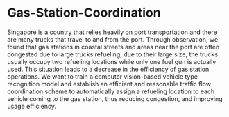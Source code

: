 # Gas-Station-Coordination


Singapore is a country that relies heavily on port transportation and there are many trucks that travel to and from the port. Through observation, we found that gas stations in coastal streets and areas near the port are often congested due to large trucks refueling; due to their large size, the trucks usually occupy two refueling locations while only one fuel gun is actually used. This situation leads to a decrease in the efficiency of gas station operations. We want to train a computer vision-based vehicle type recognition model and establish an efficient and reasonable traffic flow coordination scheme to automatically assign a refueling location to each vehicle coming to the gas station, thus reducing congestion, and improving usage efficiency.
